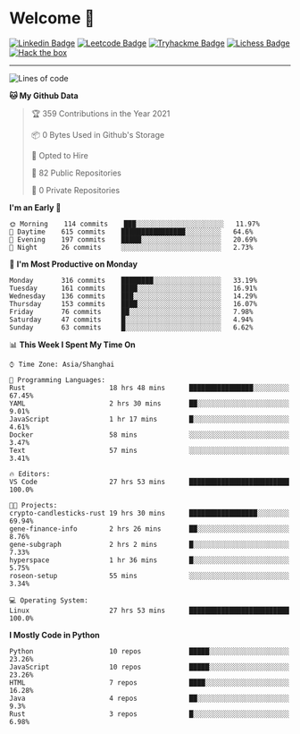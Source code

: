 # Welcome 👋

[![Linkedin Badge](https://img.shields.io/badge/-PedroTorres-blue?style=flat-square&logo=Linkedin&logoColor=white&link=https://www.linkedin.com/in/PedroTorres/)](https://www.linkedin.com/in/pedro-torres-cruz/)
[![Leetcode Badge](https://img.shields.io/badge/profile-leetcode-green)](https://leetcode.com/corfucinas/)
[![Tryhackme Badge](https://img.shields.io/badge/profile-tryhackme-blue)](https://tryhackme.com/p/Corfucinas/)
[![Lichess Badge](https://img.shields.io/badge/challenge_me-lichess-yellow)](https://lichess.org/@/Corfucinas)
[![Hack the box](https://img.shields.io/badge/hack_the_box-profile-red)](https://www.hackthebox.eu/profile/375826)

---

<!--START_SECTION:waka-->
![Lines of code](https://img.shields.io/badge/From%20Hello%20World%20I%27ve%20Written-1.5%20million%20lines%20of%20code-blue)

**🐱 My Github Data** 

> 🏆 359 Contributions in the Year 2021
 > 
> 📦 0 Bytes Used in Github's Storage 
 > 
> 💼 Opted to Hire
 > 
> 📜 82 Public Repositories 
 > 
> 🔑 0 Private Repositories  
 > 
**I'm an Early 🐤** 

```text
🌞 Morning    114 commits    ███░░░░░░░░░░░░░░░░░░░░░░   11.97% 
🌆 Daytime    615 commits    ████████████████░░░░░░░░░   64.6% 
🌃 Evening    197 commits    █████░░░░░░░░░░░░░░░░░░░░   20.69% 
🌙 Night      26 commits     ░░░░░░░░░░░░░░░░░░░░░░░░░   2.73%

```
📅 **I'm Most Productive on Monday** 

```text
Monday       316 commits    ████████░░░░░░░░░░░░░░░░░   33.19% 
Tuesday      161 commits    ████░░░░░░░░░░░░░░░░░░░░░   16.91% 
Wednesday    136 commits    ███░░░░░░░░░░░░░░░░░░░░░░   14.29% 
Thursday     153 commits    ████░░░░░░░░░░░░░░░░░░░░░   16.07% 
Friday       76 commits     ██░░░░░░░░░░░░░░░░░░░░░░░   7.98% 
Saturday     47 commits     █░░░░░░░░░░░░░░░░░░░░░░░░   4.94% 
Sunday       63 commits     █░░░░░░░░░░░░░░░░░░░░░░░░   6.62%

```


📊 **This Week I Spent My Time On** 

```text
⌚︎ Time Zone: Asia/Shanghai

💬 Programming Languages: 
Rust                     18 hrs 48 mins      ████████████████░░░░░░░░░   67.45% 
YAML                     2 hrs 30 mins       ██░░░░░░░░░░░░░░░░░░░░░░░   9.01% 
JavaScript               1 hr 17 mins        █░░░░░░░░░░░░░░░░░░░░░░░░   4.61% 
Docker                   58 mins             ░░░░░░░░░░░░░░░░░░░░░░░░░   3.47% 
Text                     57 mins             ░░░░░░░░░░░░░░░░░░░░░░░░░   3.41%

🔥 Editors: 
VS Code                  27 hrs 53 mins      █████████████████████████   100.0%

🐱‍💻 Projects: 
crypto-candlesticks-rust 19 hrs 30 mins      █████████████████░░░░░░░░   69.94% 
gene-finance-info        2 hrs 26 mins       ██░░░░░░░░░░░░░░░░░░░░░░░   8.76% 
gene-subgraph            2 hrs 2 mins        █░░░░░░░░░░░░░░░░░░░░░░░░   7.33% 
hyperspace               1 hr 36 mins        █░░░░░░░░░░░░░░░░░░░░░░░░   5.75% 
roseon-setup             55 mins             ░░░░░░░░░░░░░░░░░░░░░░░░░   3.34%

💻 Operating System: 
Linux                    27 hrs 53 mins      █████████████████████████   100.0%

```

**I Mostly Code in Python** 

```text
Python                   10 repos            █████░░░░░░░░░░░░░░░░░░░░   23.26% 
JavaScript               10 repos            █████░░░░░░░░░░░░░░░░░░░░   23.26% 
HTML                     7 repos             ████░░░░░░░░░░░░░░░░░░░░░   16.28% 
Java                     4 repos             ██░░░░░░░░░░░░░░░░░░░░░░░   9.3% 
Rust                     3 repos             █░░░░░░░░░░░░░░░░░░░░░░░░   6.98%

```



<!--END_SECTION:waka-->
